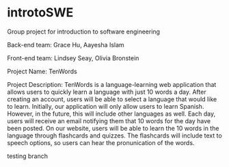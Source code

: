 # introtoSWE
Group project for introduction to software engineering 

Back-end team:
Grace Hu,
Aayesha Islam

Front-end team:
Lindsey Seay, 
Olivia Bronstein

Project Name: TenWords

Project Description:  TenWords is a language-learning web application that allows users to quickly learn a language with just 10 words a day. After creating an account, users will be able to select a language that would like to learn. Initially, our application will only allow users to learn Spanish. However, in the future, this will include other languages as well. Each day, users will receive an email notifying them that 10 words for the day have been posted. On our website, users will be able to learn the 10 words in the language through flashcards and quizzes. The flashcards will include text to speech options, so users can hear the pronunication of the words.

testing branch

